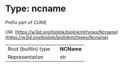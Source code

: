 
# Type: ncname


Prefix part of CURIE

URI: [https://w3id.org/biolink/biolinkml/types/Ncname](https://w3id.org/biolink/biolinkml/types/Ncname)

|  |  |  |
| --- | --- | --- |
| Root (builtin) type | | **NCName** |
| Representation | | str |
